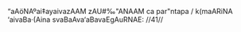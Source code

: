 “aAöNAºai‡ayaivazAAM zAU#‰"ANAAM ca par"ntapa /
k(maARiNA ‘aivaBa·(Aina svaBaAva‘aBavaEgAuRNAE: //41//